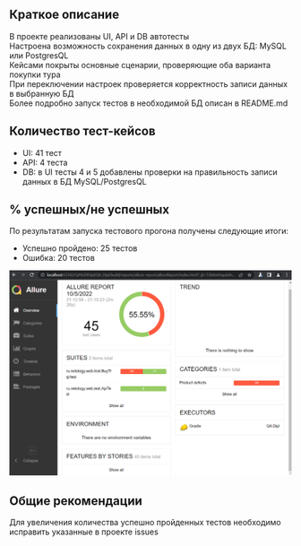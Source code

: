 ## Краткое описание
В проекте реализованы UI, API и DB автотесты</br>
Настроена возможность сохранения данных в одну из двух БД: MySQL или PostgresQL</br>
Кейсами покрыты основные сценарии, проверяющие оба варианта покупки тура</br>
При переключении настроек проверяется корректность записи данных в выбранную БД</br>
Более подробно запуск тестов в необходимой БД описан в README.md</br>
## Количество тест-кейсов
- UI: 41 тест</br>
- API: 4 теста</br>
- DB: в UI тесты 4 и 5 добавлены проверки на правильность записи данных в БД MySQL/PostgresQL</br>
## % успешных/не успешных
По результатам запуска тестового прогона получены следующие итоги:</br>
- Успешно пройдено: 25 тестов</br>
- Ошибка: 20 тестов</br>

![img.png](img.png)
## Общие рекомендации
Для увеличения количества успешно пройденных тестов необходимо исправить указанные в проекте issues</br>